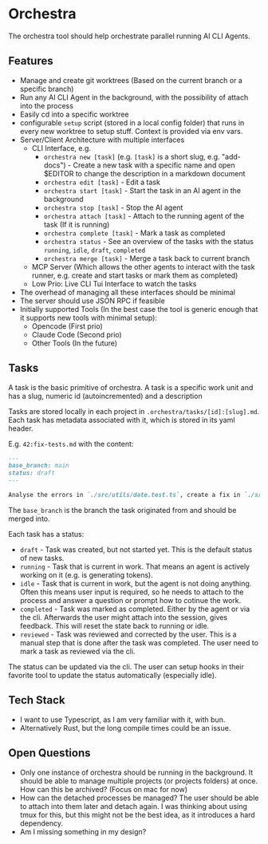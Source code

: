 # Orchestra

The orchestra tool should help orchestrate parallel running AI CLI Agents.

## Features

- Manage and create git worktrees (Based on the current branch or a specific branch)
- Run any AI CLI Agent in the background, with the possibility of attach into the process
- Easily cd into a specific worktree
- configurable `setup` script (stored in a local config folder) that runs in every new worktree to setup stuff. Context is provided via env vars.
- Server/Client Architecture with multiple interfaces
  - CLI Interface, e.g.
    - `orchestra new [task]` (e.g. `[task]` is a short slug, e.g. "add-docs") - Create a new task with a specific name and open $EDITOR to change the description in a markdown document
    - `orchestra edit [task]` - Edit a task
    - `orchestra start [task]` - Start the task in an AI agent in the background
    - `orchestra stop [task]` - Stop the AI agent
    - `orchestra attach [task]` - Attach to the running agent of the task (If it is running)
    - `orchestra complete [task]` - Mark a task as completed
    - `orchestra status` - See an overview of the tasks with the status `running`, `idle`, `draft`, `completed`
    - `orchestra merge [task]` - Merge a task back to current branch
  - MCP Server (Which allows the other agents to interact with the task runner, e.g. create and start tasks or mark them as completed)
  - Low Prio: Live CLI Tui Interface to watch the tasks
- The overhead of managing all these interfaces should be minimal
- The server should use JSON RPC if feasible
- Initially supported Tools (In the best case the tool is generic enough that it supports new tools with minimal setup):
  - Opencode (First prio)
  - Claude Code (Second prio)
  - Other Tools (In the future)

## Tasks

A task is the basic primitive of orchestra. A task is a specific work unit and has a slug, numeric id (autoincremented) and a description

Tasks are stored locally in each project in `.orchestra/tasks/[id]:[slug].md`.
Each task has metadata associated with it, which is stored in its yaml header.

E.g. `42:fix-tests.md` with the content:

```markdown
---
base_branch: main
status: draft
---

Analyse the errors in `./src/utils/date.test.ts`, create a fix in `./src/utils/date.ts` and make sure the tests are successful.
```

The `base_branch` is the branch the task originated from and should be merged into.

Each task has a status:

- `draft` - Task was created, but not started yet. This is the default status of new tasks.
- `running` - Task that is current in work. That means an agent is actively working on it (e.g. is generating tokens).
- `idle` - Task that is current in work, but the agent is not doing anything. Often this means user input is required, so he needs to attach to the process and answer a question or prompt how to cotinue the work.
- `completed` - Task was marked as completed. Either by the agent or via the cli. Afterwards the user might attach into the session, gives feedback. This will reset the state back to running or idle.
- `reviewed` - Task was reviewed and corrected by the user. This is a manual step that is done after the task was completed. The user need to mark a task as reviewed via the cli.

The status can be updated via the cli. The user can setup hooks in their favorite tool to update the status automatically (especially idle).

## Tech Stack

- I want to use Typescript, as I am very familiar with it, with bun.
- Alternatively Rust, but the long compile times could be an issue.

## Open Questions

- Only one instance of orchestra should be running in the background. It should be able to manage multiple projects (or projects folders) at once. How can this be archived? (Focus on mac for now)
- How can the detached processes be managed? The user should be able to attach into them later and detach again. I was thinking about using tmux for this, but this might not be the best idea, as it introduces a hard dependency.
- Am I missing something in my design?

